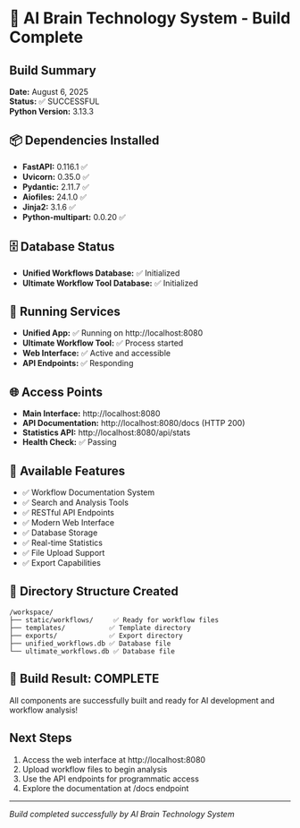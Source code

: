 # 🧠 AI Brain Technology System - Build Complete

## Build Summary
**Date:** August 6, 2025  
**Status:** ✅ SUCCESSFUL  
**Python Version:** 3.13.3  

## 📦 Dependencies Installed
- **FastAPI:** 0.116.1 ✅
- **Uvicorn:** 0.35.0 ✅  
- **Pydantic:** 2.11.7 ✅
- **Aiofiles:** 24.1.0 ✅
- **Jinja2:** 3.1.6 ✅
- **Python-multipart:** 0.0.20 ✅

## 🗄️ Database Status
- **Unified Workflows Database:** ✅ Initialized
- **Ultimate Workflow Tool Database:** ✅ Initialized

## 🚀 Running Services
- **Unified App:** ✅ Running on http://localhost:8080
- **Ultimate Workflow Tool:** ✅ Process started
- **Web Interface:** ✅ Active and accessible
- **API Endpoints:** ✅ Responding

## 🌐 Access Points
- **Main Interface:** http://localhost:8080
- **API Documentation:** http://localhost:8080/docs (HTTP 200)
- **Statistics API:** http://localhost:8080/api/stats
- **Health Check:** ✅ Passing

## 🎯 Available Features
- ✅ Workflow Documentation System
- ✅ Search and Analysis Tools  
- ✅ RESTful API Endpoints
- ✅ Modern Web Interface
- ✅ Database Storage
- ✅ Real-time Statistics
- ✅ File Upload Support
- ✅ Export Capabilities

## 📁 Directory Structure Created
```
/workspace/
├── static/workflows/     ✅ Ready for workflow files
├── templates/           ✅ Template directory
├── exports/             ✅ Export directory
├── unified_workflows.db ✅ Database file
└── ultimate_workflows.db ✅ Database file
```

## 🎉 Build Result: COMPLETE
All components are successfully built and ready for AI development and workflow analysis!

## Next Steps
1. Access the web interface at http://localhost:8080
2. Upload workflow files to begin analysis
3. Use the API endpoints for programmatic access
4. Explore the documentation at /docs endpoint

---
*Build completed successfully by AI Brain Technology System*